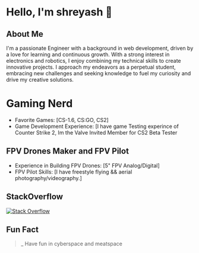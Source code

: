 # Hello, I'm shreyash 👋

## About Me
I'm a passionate Engineer with a background in web development, driven by a love for learning and continuous growth. With a strong interest in electronics and robotics, I enjoy combining my technical skills to create innovative projects. I approach my endeavors as a perpetual student, embracing new challenges and seeking knowledge to fuel my curiosity and drive my creative solutions.

# Gaming Nerd

- Favorite Games: [CS-1.6, CS:GO, CS2]
- Game Development Experience: [I have game Testing experince of Counter Strike 2, Im the Valve Invited Member for CS2 Beta Tester

## FPV Drones Maker and FPV Pilot

- Experience in Building FPV Drones: [5" FPV Analog/Digital]
- FPV Pilot Skills: [I have freestyle flying && aerial photography/videography.]

## StackOverflow
[![Stack Overflow](https://stackoverflow.com/users/flair/10082168.png)](https://stackoverflow.com/users/10082168/jason0011)

## Fun Fact
>_ Have fun in cyberspace and meatspace

